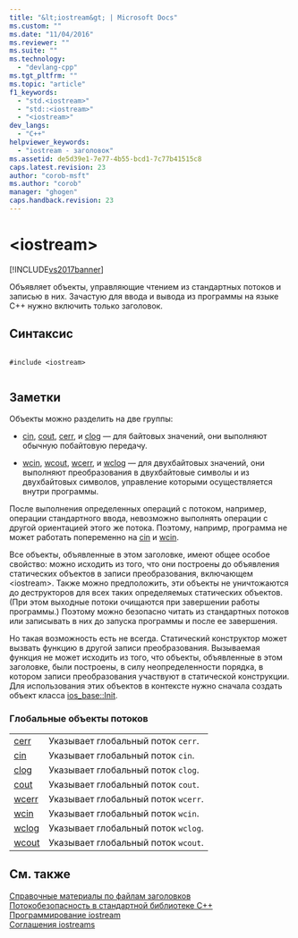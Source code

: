 ```yaml
---
title: "&lt;iostream&gt; | Microsoft Docs"
ms.custom: ""
ms.date: "11/04/2016"
ms.reviewer: ""
ms.suite: ""
ms.technology: 
  - "devlang-cpp"
ms.tgt_pltfrm: ""
ms.topic: "article"
f1_keywords: 
  - "std.<iostream>"
  - "std::<iostream>"
  - "<iostream>"
dev_langs: 
  - "C++"
helpviewer_keywords: 
  - "iostream - заголовок"
ms.assetid: de5d39e1-7e77-4b55-bcd1-7c77b41515c8
caps.latest.revision: 23
author: "corob-msft"
ms.author: "corob"
manager: "ghogen"
caps.handback.revision: 23
---
```

# &lt;iostream&gt;
[!INCLUDE[vs2017banner](../assembler/inline/includes/vs2017banner.md)]

Объявляет объекты, управляющие чтением из стандартных потоков и записью в них.  Зачастую для ввода и вывода из программы на языке С\+\+ нужно включить только заголовок.  
  
## Синтаксис  
  
```  
  
#include <iostream>  
  
```  
  
## Заметки  
 Объекты можно разделить на две группы:  
  
-   [cin](../Topic/cin.md), [cout](../Topic/cout.md), [cerr](../Topic/cerr.md), и [clog](../Topic/clog.md) — для байтовых значений, они выполняют обычную побайтовую передачу.  
  
-   [wcin](../Topic/wcin.md), [wcout](../Topic/wcout.md), [wcerr](../Topic/wcerr.md), и [wclog](../Topic/wclog.md) — для двухбайтовых значений, они выполняют преобразования в двухбайтовые символы и из двухбайтовых символов, управление которыми осуществляется внутри программы.  
  
 После выполнения определенных операций с потоком, например, операции стандартного ввода, невозможно выполнять операции с другой ориентацией этого же потока.  Поэтому, напримр, программа не может работать попеременно на [cin](../Topic/cin.md) и [wcin](../Topic/wcin.md).  
  
 Все объекты, объявленные в этом заголовке, имеют общее особое свойство: можно исходить из того, что они построены до объявления статических объектов в записи преобразования, включающем \<iostream\>.  Также можно предположить, эти объекты не уничтожаются до деструкторов для всех таких определяемых статических объектов.  \(При этом выходные потоки очищаются при завершении работы программы.\) Поэтому можно безопасно читать из стандартных потоков или записывать в них до запуска программы и после ее завершения.  
  
 Но такая возможность есть не всегда.  Статический конструктор может вызвать функцию в другой записи преобразования.  Вызываемая функция не может исходить из того, что объекты, объявленные в этом заголовке, были построены, в силу неопределенности порядка, в котором записи преобразования участвуют в статической конструкции.  Для использования этих объектов в контексте нужно сначала создать объект класса [ios\_base::Init](../Topic/ios_base::Init.md).  
  
### Глобальные объекты потоков  
  
|||  
|-|-|  
|[cerr](../Topic/cerr.md)|Указывает глобальный поток `cerr`.|  
|[cin](../Topic/cin.md)|Указывает глобальный поток `cin`.|  
|[clog](../Topic/clog.md)|Указывает глобальный поток `clog`.|  
|[cout](../Topic/cout.md)|Указывает глобальный поток `cout`.|  
|[wcerr](../Topic/wcerr.md)|Указывает глобальный поток `wcerr`.|  
|[wcin](../Topic/wcin.md)|Указывает глобальный поток `wcin`.|  
|[wclog](../Topic/wclog.md)|Указывает глобальный поток `wclog`.|  
|[wcout](../Topic/wcout.md)|Указывает глобальный поток `wcout`.|  
  
## См. также  
 [Справочные материалы по файлам заголовков](../standard-library/cpp-standard-library-header-files.md)   
 [Потокобезопасность в стандартной библиотеке C\+\+](../standard-library/thread-safety-in-the-cpp-standard-library.md)   
 [Программирование iostream](../Topic/iostream%20Programming.md)   
 [Соглашения iostreams](../standard-library/iostreams-conventions.md)